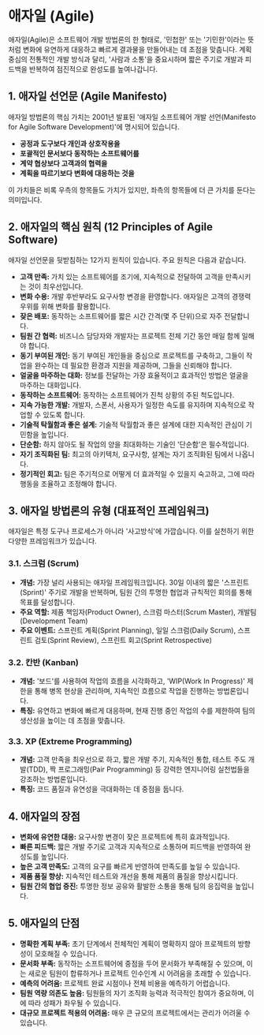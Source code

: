 # 애자일 (Agile)

애자일(Agile)은 소프트웨어 개발 방법론의 한 형태로, '민첩한' 또는 '기민한'이라는 뜻처럼 변화에 유연하게 대응하고 빠르게 결과물을 만들어내는 데 초점을 맞춥니다. 계획 중심의 전통적인 개발 방식과 달리, '사람과 소통'을 중요시하며 짧은 주기로 개발과 피드백을 반복하여 점진적으로 완성도를 높여나갑니다.

## 1. 애자일 선언문 (Agile Manifesto)

애자일 방법론의 핵심 가치는 2001년 발표된 '애자일 소프트웨어 개발 선언(Manifesto for Agile Software Development)'에 명시되어 있습니다.

- **공정과 도구보다 개인과 상호작용을**
- **포괄적인 문서보다 동작하는 소프트웨어를**
- **계약 협상보다 고객과의 협력을**
- **계획을 따르기보다 변화에 대응하는 것을**

이 가치들은 비록 우측의 항목들도 가치가 있지만, 좌측의 항목들에 더 큰 가치를 둔다는 의미입니다.

## 2. 애자일의 핵심 원칙 (12 Principles of Agile Software)

애자일 선언문을 뒷받침하는 12가지 원칙이 있습니다. 주요 원칙은 다음과 같습니다.

- **고객 만족:** 가치 있는 소프트웨어를 조기에, 지속적으로 전달하여 고객을 만족시키는 것이 최우선입니다.
- **변화 수용:** 개발 후반부라도 요구사항 변경을 환영합니다. 애자일은 고객의 경쟁력 우위를 위해 변화를 활용합니다.
- **잦은 배포:** 동작하는 소프트웨어를 짧은 시간 간격(몇 주 단위)으로 자주 전달합니다.
- **팀원 간 협력:** 비즈니스 담당자와 개발자는 프로젝트 전체 기간 동안 매일 함께 일해야 합니다.
- **동기 부여된 개인:** 동기 부여된 개인들을 중심으로 프로젝트를 구축하고, 그들이 작업을 완수하는 데 필요한 환경과 지원을 제공하며, 그들을 신뢰해야 합니다.
- **얼굴을 마주하는 대화:** 정보를 전달하는 가장 효율적이고 효과적인 방법은 얼굴을 마주하는 대화입니다.
- **동작하는 소프트웨어:** 동작하는 소프트웨어가 진척 상황의 주된 척도입니다.
- **지속 가능한 개발:** 개발자, 스폰서, 사용자가 일정한 속도를 유지하며 지속적으로 작업할 수 있도록 합니다.
- **기술적 탁월함과 좋은 설계:** 기술적 탁월함과 좋은 설계에 대한 지속적인 관심이 기민함을 높입니다.
- **단순함:** 하지 않아도 될 작업의 양을 최대화하는 기술인 '단순함'은 필수적입니다.
- **자기 조직화된 팀:** 최고의 아키텍처, 요구사항, 설계는 자기 조직화된 팀에서 나옵니다.
- **정기적인 회고:** 팀은 주기적으로 어떻게 더 효과적일 수 있을지 숙고하고, 그에 따라 행동을 조율하고 조정해야 합니다.

## 3. 애자일 방법론의 유형 (대표적인 프레임워크)

애자일은 특정 도구나 프로세스가 아니라 '사고방식'에 가깝습니다. 이를 실천하기 위한 다양한 프레임워크가 있습니다.

### 3.1. 스크럼 (Scrum)

- **개념:** 가장 널리 사용되는 애자일 프레임워크입니다. 30일 이내의 짧은 '스프린트(Sprint)' 주기로 개발을 반복하며, 팀원 간의 투명한 협업과 규칙적인 회의를 통해 목표를 달성합니다.
- **주요 역할:** 제품 책임자(Product Owner), 스크럼 마스터(Scrum Master), 개발팀(Development Team)
- **주요 이벤트:** 스프린트 계획(Sprint Planning), 일일 스크럼(Daily Scrum), 스프린트 검토(Sprint Review), 스프린트 회고(Sprint Retrospective)

### 3.2. 칸반 (Kanban)

- **개념:** '보드'를 사용하여 작업의 흐름을 시각화하고, 'WIP(Work In Progress)' 제한을 통해 병목 현상을 관리하며, 지속적인 흐름으로 작업을 진행하는 방법론입니다.
- **특징:** 유연하고 변화에 빠르게 대응하며, 현재 진행 중인 작업의 수를 제한하여 팀의 생산성을 높이는 데 초점을 맞춥니다.

### 3.3. XP (Extreme Programming)

- **개념:** 고객 만족을 최우선으로 하고, 짧은 개발 주기, 지속적인 통합, 테스트 주도 개발(TDD), 짝 프로그래밍(Pair Programming) 등 강력한 엔지니어링 실천법들을 강조하는 방법론입니다.
- **특징:** 코드 품질과 유연성을 극대화하는 데 중점을 둡니다.

## 4. 애자일의 장점

- **변화에 유연한 대응:** 요구사항 변경이 잦은 프로젝트에 특히 효과적입니다.
- **빠른 피드백:** 짧은 개발 주기로 고객과 지속적으로 소통하며 피드백을 반영하여 완성도를 높입니다.
- **높은 고객 만족도:** 고객의 요구를 빠르게 반영하여 만족도를 높일 수 있습니다.
- **제품 품질 향상:** 지속적인 테스트와 개선을 통해 제품의 품질을 향상시킵니다.
- **팀원 간의 협업 증진:** 투명한 정보 공유와 활발한 소통을 통해 팀의 응집력을 높입니다.

## 5. 애자일의 단점

- **명확한 계획 부족:** 초기 단계에서 전체적인 계획이 명확하지 않아 프로젝트의 방향성이 모호해질 수 있습니다.
- **문서화 부족:** 동작하는 소프트웨어에 중점을 두어 문서화가 부족해질 수 있으며, 이는 새로운 팀원이 합류하거나 프로젝트 인수인계 시 어려움을 초래할 수 있습니다.
- **예측의 어려움:** 프로젝트 완료 시점이나 전체 비용을 예측하기 어렵습니다.
- **팀원 역량 의존도 높음:** 팀원들의 자기 조직화 능력과 적극적인 참여가 중요하며, 이에 따라 성패가 좌우될 수 있습니다.
- **대규모 프로젝트 적용의 어려움:** 매우 큰 규모의 프로젝트에서는 관리가 어려울 수 있습니다.
